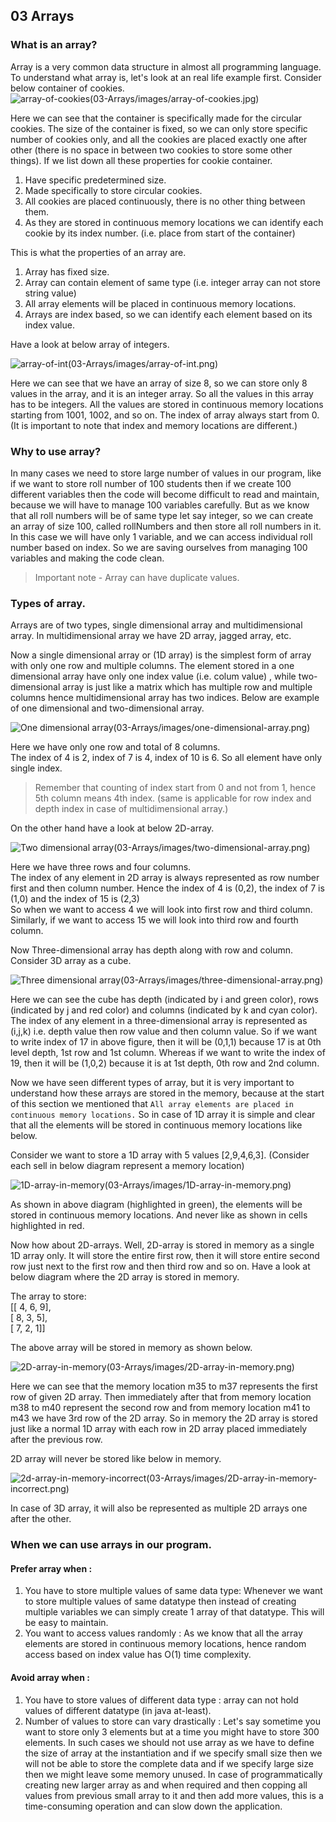 ## 03 Arrays

### What is an array?
Array is a very common data structure in almost all programming language. To understand what array is, let's look at an 
real life example first. Consider below container of cookies.
![array-of-cookies(03-Arrays/images/array-of-cookies.jpg)](https://github.com/Akhil-Selukar/DSA-Prep/blob/master/03-Arrays/images/array-of-cookies.jpg)

Here we can see that the container is specifically made for the circular cookies. The size of the container is fixed, so we
can only store specific number of cookies only, and all the cookies are placed exactly one after other (there is no space
in between two cookies to store some other things). If we list down all these properties for cookie container.

1. Have specific predetermined size.
2. Made specifically to store circular cookies.
3. All cookies are placed continuously, there is no other thing between them.
4. As they are stored in continuous memory locations we can identify each cookie by its index number. (i.e. place from 
start of the container)

This is what the properties of an array are.
1. Array has fixed size.
2. Array can contain element of same type (i.e. integer array can not store string value)
3. All array elements will be placed in continuous memory locations.
4. Arrays are index based, so we can identify each element based on its index value.

Have a look at below array of integers.

![array-of-int(03-Arrays/images/array-of-int.png)](https://github.com/Akhil-Selukar/DSA-Prep/blob/master/03-Arrays/images/array-of-int.png)

Here we can see that we have an array of size 8, so we can store only 8 values in the array, and it is an integer array. 
So all the values in this array has to be integers. All the values are stored in continuous memory locations starting from 
1001, 1002, and so on. The index of array always start from 0. (It is important to note that index and memory locations are different.)

### Why to use array?
In many cases we need to store large number of values in our program, like if we want to store roll number of 100 students 
then if we create 100 different variables then the code will become difficult to read and maintain, because we will have 
to manage 100 variables carefully. But as we know that all roll numbers will be of same type let say integer, so we can 
create an array of size 100, called rollNumbers and then store all roll numbers in it. In this case we will have only 1 variable,
and we can access individual roll number based on index. So we are saving ourselves from managing 100 variables and making 
the code clean. 

> Important note - Array can have duplicate values.

### Types of array.

Arrays are of two types, single dimensional array and multidimensional array. In multidimensional array we have 2D array,
jagged array, etc.

Now a single dimensional array or (1D array) is the simplest form of array with only one row and multiple columns.
The element stored in a one dimensional array have only one index value (i.e. colum value) , while two-dimensional array 
is just like a matrix which has multiple row and multiple columns hence multidimensional array has two indices. Below are 
example of one dimensional and two-dimensional array.

![One dimensional array(03-Arrays/images/one-dimensional-array.png)](https://github.com/Akhil-Selukar/DSA-Prep/blob/master/03-Arrays/images/one-dimensional-array.png)

Here we have only one row and total of 8 columns.<br>
The index of  4 is 2, index of 7 is 4, index of 10 is 6. So all element have only single index.

> Remember that counting of index start from 0 and not from 1, hence 5th column means 4th index. (same is applicable for 
> row index and depth index in case of multidimensional array.)

On the other hand have a look at below 2D-array.

![Two dimensional array(03-Arrays/images/two-dimensional-array.png)](https://github.com/Akhil-Selukar/DSA-Prep/blob/master/03-Arrays/images/two-dimensional-array.png)

Here we have three rows and four columns.<br>
The index of any element in 2D array is always represented as row number first and then column number. Hence the index of 
4 is (0,2), the index of 7 is (1,0) and the index of 15 is (2,3)<br>
So when we want to access 4 we will look into first row and third column. Similarly, if we want to access 15 we will look 
into third row and fourth column. 

Now Three-dimensional array has depth along with row and column. Consider 3D array as a cube. 

![Three dimensional array(03-Arrays/images/three-dimensional-array.png)](https://github.com/Akhil-Selukar/DSA-Prep/blob/master/03-Arrays/images/three-dimensional-array.png)

Here we can see the cube has depth (indicated by i and green color), rows (indicated by j and red color) and columns 
(indicated by k and cyan color). The index of any element in a three-dimensional array is represented as (i,j,k) i.e.
depth value then row value and then column value. So if we want to write index of 17 in above figure, then it will be 
(0,1,1) because 17 is at 0th level depth, 1st row and 1st column. Whereas if we want to write the index of 19, then it 
will be (1,0,2) because it is at 1st depth, 0th row and 2nd column.  

Now we have seen different types of array, but it is very important to understand how these arrays are stored in the 
memory, because at the start of this section we mentioned that `All array elements are placed in continuous memory locations.`
So in case of 1D array it is simple and clear that all the elements will be stored in continuous memory locations like below.

Consider we want to store a 1D array with 5 values [2,9,4,6,3].
(Consider each sell in below diagram represent a memory location) 

![1D-array-in-memory(03-Arrays/images/1D-array-in-memory.png)](https://github.com/Akhil-Selukar/DSA-Prep/blob/master/03-Arrays/images/1D-array-in-memory.png)

As shown in above diagram (highlighted in green), the elements will be stored in continuous memory locations. And never 
like as shown in cells highlighted in red.

Now how about 2D-arrays. Well, 2D-array is stored in memory as a single 1D array only. It will store the entire first row,
then it will store entire second row just next to the first row and then third row and so on. Have a look at below diagram 
where the 2D array is stored in memory.

The array to store: <br>
[[ 4, 6, 9],<br>
 [ 8, 3, 5],<br>
 [ 7, 2, 1]]

The above array will be stored in memory as shown below.

![2D-array-in-memory(03-Arrays/images/2D-array-in-memory.png)](https://github.com/Akhil-Selukar/DSA-Prep/blob/master/03-Arrays/images/2D-array-in-memory.png)

Here we can see that the memory location m35 to m37 represents the first row of given 2D array. Then immediately after that
from memory location m38 to m40 represent the second row and from memory location m41 to m43 we have 3rd row of the 2D array.
So in memory the 2D array is stored just like a normal 1D array with each row in 2D array placed immediately after the 
previous row.

2D array will never be stored like below in memory.

![2d-array-in-memory-incorrect(03-Arrays/images/2D-array-in-memory-incorrect.png)](https://github.com/Akhil-Selukar/DSA-Prep/blob/master/03-Arrays/images/2D-array-in-memory-incorrect.png)

In case of 3D array, it will also be represented as multiple 2D arrays one after the other.


### When we can use arrays in our program.

#### Prefer array when :
1. You have to store multiple values of same data type: Whenever we want to store multiple values of same datatype then instead of creating multiple variables we can simply create 1 array of that datatype. This will be easy to maintain.
2. You want to access values randomly : As we know that all the array elements are stored in continuous memory locations, hence random access based on index value has O(1) time complexity.

#### Avoid array when :
1. You have to store values of different data type : array can not hold values of different datatype (in java at-least).
2. Number of values to store can vary drastically : Let's say sometime you want to store only 3 elements but at a time you might have to store 300 elements. In such cases we should not use array as we have to define the size of array at the instantiation and if we specify small size then we will not be able to store the complete data and if we specify large size then we might leave some memory unused. In case of programmatically creating new larger array as and when required and then copping all values from previous small array to it and then add more values, this is a time-consuming operation and can slow down the application.  